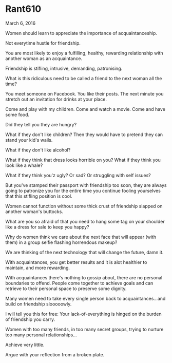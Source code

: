 # Rant610



March 6, 2016

Women should learn to appreciate the importance of acquaintanceship.

Not everytime hustle for friendship.

You are most likely to enjoy a fulfilling, healthy, rewarding relationship with another woman as an acquaintance. 

Friendship is stifling, intrusive, demanding, patronising.

What is this ridiculous need to be called a friend to the next woman all the time?

You meet someone on Facebook. You like their posts. The next minute you stretch out an invitation for drinks at your place. 

Come and play with my children. Come and watch a movie. Come and have some food.

Did they tell you they are hungry?

What if they don't like children? Then they would have to pretend they can stand your kid's wails.

What if they don't like alcohol?

What if they think that dress looks horrible on you? What if they think you look like a whale?

What if they think you'z ugly? Or sad? Or struggling with self issues?

But you've stamped their passport with friendship too soon, they are always going to patronize you for the entire time you continue fooling yourselves that this stifling position is cool.

Women cannot function without some thick crust of friendship slapped on another woman's buttocks. 

What are you so afraid of that you need to hang some tag on your shoulder like a dress for sale to keep you happy?

Why do women think we care about the next face that will appear (with them) in a group selfie flashing horrendous makeup?

We are thinking of the next technology that will change the future, damn it.

With acquaintances, you get better results and it is alot healthier to maintain, and more rewarding. 

With acquaintances there's nothing to gossip about, there are no personal boundaries to offend. People come together to achieve goals and can retrieve to their personal space to preserve some dignity. 

Many women need to take every single person back to acquaintances...and build on friendship slooooowly.

I will tell you this for free: Your lack-of-everything is hinged on the burden of friendship you carry. 

Women with too many friends, in too many secret groups, trying to nurture too many personal relationships...

Achieve very little.

Argue with your reflection from a broken plate.